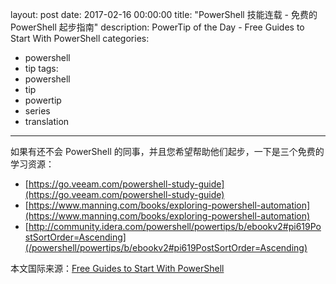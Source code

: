 ﻿layout: post
date: 2017-02-16 00:00:00
title: "PowerShell 技能连载 - 免费的 PowerShell 起步指南"
description: PowerTip of the Day - Free Guides to Start With PowerShell
categories:
- powershell
- tip
tags:
- powershell
- tip
- powertip
- series
- translation
---
如果有还不会 PowerShell 的同事，并且您希望帮助他们起步，一下是三个免费的学习资源：

* [https://go.veeam.com/powershell-study-guide](https://go.veeam.com/powershell-study-guide)
* [https://www.manning.com/books/exploring-powershell-automation](https://www.manning.com/books/exploring-powershell-automation)
* [http://community.idera.com/powershell/powertips/b/ebookv2#pi619PostSortOrder=Ascending](/powershell/powertips/b/ebookv2#pi619PostSortOrder=Ascending)

<!--more-->
本文国际来源：[Free Guides to Start With PowerShell](http://community.idera.com/powershell/powertips/b/tips/posts/free-guides-to-start-with-powershell)
